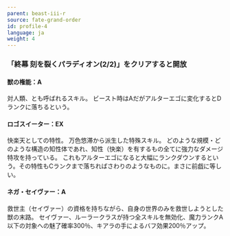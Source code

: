 ```yaml
---
parent: beast-iii-r
source: fate-grand-order
id: profile-4
language: ja
weight: 4
---
```


### 「終幕 刻を裂くパラディオン(2/2)」をクリアすると開放

#### 獣の権能：A

対人類、とも呼ばれるスキル。
ビースト時はAだがアルターエゴに変化するとDランクに落ちるという。

#### ロゴスイーター：EX

快楽天としての特性。
万色悠滞から派生した特殊スキル。
どのような規模・どのような構造の知性体であれ、知性（快楽）を有するもの全てに強力なダメージ特攻を持っている。
これもアルターエゴになると大幅にランクダウンするという。その特性もCランクまで落ちればさわりのようなものに。まさに前戯に等しい。

#### ネガ・セイヴァー：A

救世主（セイヴァー）の資格を持ちながら、自身の世界のみを救世しようとした獣の末路。
セイヴァー、ルーラークラスが持つ全スキルを無効化、魔力ランクA以下の対象への魅了確率300％、キアラの手によるバフ効果200％アップ。
